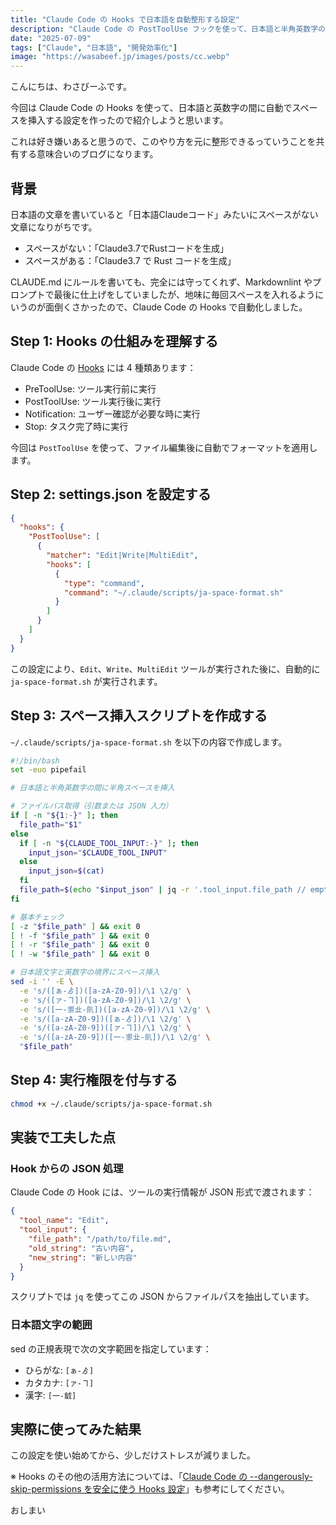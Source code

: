 ```yaml
---
title: "Claude Code の Hooks で日本語を自動整形する設定"
description: "Claude Code の PostToolUse フックを使って、日本語と半角英数字の間に自動でスペースを挿入する方法を紹介"
date: "2025-07-09"
tags: ["Claude", "日本語", "開発効率化"]
image: "https://wasabeef.jp/images/posts/cc.webp"
---
```


こんにちは、わさびーふです。

今回は Claude Code の Hooks を使って、日本語と英数字の間に自動でスペースを挿入する設定を作ったので紹介しようと思います。

これは好き嫌いあると思うので、このやり方を元に整形できるっていうことを共有する意味合いのブログになります。

## 背景

日本語の文章を書いていると「日本語Claudeコード」みたいにスペースがない文章になりがちです。

- スペースがない：「Claude3.7でRustコードを生成」
- スペースがある：「Claude3.7 で Rust コードを生成」

CLAUDE.md にルールを書いても、完全には守ってくれず、Markdownlint やプロンプトで最後に仕上げをしていましたが、地味に毎回スペースを入れるようにいうのが面倒くさかったので、Claude Code の Hooks で自動化しました。

## Step 1: Hooks の仕組みを理解する

Claude Code の [Hooks](https://docs.anthropic.com/en/docs/claude-code/hooks) には 4 種類あります：

- PreToolUse: ツール実行前に実行
- PostToolUse: ツール実行後に実行
- Notification: ユーザー確認が必要な時に実行
- Stop: タスク完了時に実行

今回は `PostToolUse` を使って、ファイル編集後に自動でフォーマットを適用します。

## Step 2: settings.json を設定する

```json
{
  "hooks": {
    "PostToolUse": [
      {
        "matcher": "Edit|Write|MultiEdit",
        "hooks": [
          {
            "type": "command",
            "command": "~/.claude/scripts/ja-space-format.sh"
          }
        ]
      }
    ]
  }
}
```

この設定により、`Edit`、`Write`、`MultiEdit` ツールが実行された後に、自動的に `ja-space-format.sh` が実行されます。

## Step 3: スペース挿入スクリプトを作成する

`~/.claude/scripts/ja-space-format.sh` を以下の内容で作成します。

```bash
#!/bin/bash
set -euo pipefail

# 日本語と半角英数字の間に半角スペースを挿入

# ファイルパス取得（引数または JSON 入力）
if [ -n "${1:-}" ]; then
  file_path="$1"
else
  if [ -n "${CLAUDE_TOOL_INPUT:-}" ]; then
    input_json="$CLAUDE_TOOL_INPUT"
  else
    input_json=$(cat)
  fi
  file_path=$(echo "$input_json" | jq -r '.tool_input.file_path // empty')
fi

# 基本チェック
[ -z "$file_path" ] && exit 0
[ ! -f "$file_path" ] && exit 0
[ ! -r "$file_path" ] && exit 0
[ ! -w "$file_path" ] && exit 0

# 日本語文字と英数字の境界にスペース挿入
sed -i '' -E \
  -e 's/([ぁ-ゟ])([a-zA-Z0-9])/\1 \2/g' \
  -e 's/([ァ-ヿ])([a-zA-Z0-9])/\1 \2/g' \
  -e 's/([一-鿿㐀-䶿])([a-zA-Z0-9])/\1 \2/g' \
  -e 's/([a-zA-Z0-9])([ぁ-ゟ])/\1 \2/g' \
  -e 's/([a-zA-Z0-9])([ァ-ヿ])/\1 \2/g' \
  -e 's/([a-zA-Z0-9])([一-鿿㐀-䶿])/\1 \2/g' \
  "$file_path"
```

## Step 4: 実行権限を付与する

```bash
chmod +x ~/.claude/scripts/ja-space-format.sh
```

## 実装で工夫した点

### Hook からの JSON 処理

Claude Code の Hook には、ツールの実行情報が JSON 形式で渡されます：

```json
{
  "tool_name": "Edit",
  "tool_input": {
    "file_path": "/path/to/file.md",
    "old_string": "古い内容",
    "new_string": "新しい内容"
  }
}
```

スクリプトでは `jq` を使ってこの JSON からファイルパスを抽出しています。

### 日本語文字の範囲

sed の正規表現で次の文字範囲を指定しています：

- ひらがな: `[ぁ-ゟ]`
- カタカナ: `[ァ-ヿ]`
- 漢字: `[一-龯]`

## 実際に使ってみた結果

この設定を使い始めてから、少しだけストレスが減りました。

※ Hooks のその他の活用方法については、「[Claude Code の --dangerously-skip-permissions を安全に使う Hooks 設定](/blog/claude-code-secure-bash)」も参考にしてください。

おしまい
